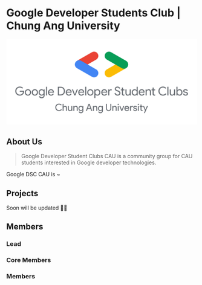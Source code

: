 # Google Developer Students Club | Chung Ang University

![GDSC CAU Logo](./contents/GoogleDSC-CAU.png)

## About Us

> Google Developer Student Clubs CAU is a community group for CAU students interested in Google developer technologies.

Google DSC CAU is ~

## Projects

Soon will be updated ✌🏼

## Members

### Lead

### Core Members

### Members 
